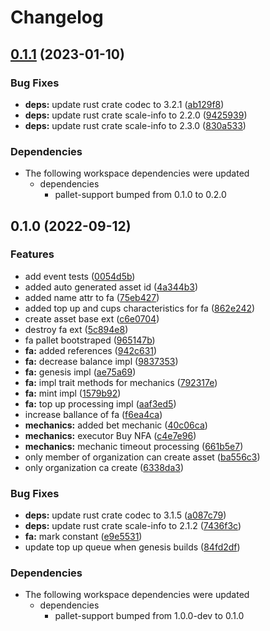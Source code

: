 # Changelog

## [0.1.1](https://github.com/finalbiome/finalbiome-node/compare/pallet-fungible-assets-v0.1.0...pallet-fungible-assets-v0.1.1) (2023-01-10)


### Bug Fixes

* **deps:** update rust crate codec to 3.2.1 ([ab129f8](https://github.com/finalbiome/finalbiome-node/commit/ab129f848175f6358bf5a9b6af07081e1d195d78))
* **deps:** update rust crate scale-info to 2.2.0 ([9425939](https://github.com/finalbiome/finalbiome-node/commit/9425939119b8fcb7a468ed6dfbcb462887725605))
* **deps:** update rust crate scale-info to 2.3.0 ([830a533](https://github.com/finalbiome/finalbiome-node/commit/830a53370462fc9eedf82a5cc6103f377906dc31))


### Dependencies

* The following workspace dependencies were updated
  * dependencies
    * pallet-support bumped from 0.1.0 to 0.2.0

## 0.1.0 (2022-09-12)


### Features

* add event tests ([0054d5b](https://github.com/finalbiome/finalbiome-node/commit/0054d5b3aef31bbac2b36ad2c45f64a2bec90b51))
* added auto generated asset id ([4a344b3](https://github.com/finalbiome/finalbiome-node/commit/4a344b389aeb949b054401db2d9d88a81400594b))
* added name attr to fa ([75eb427](https://github.com/finalbiome/finalbiome-node/commit/75eb427f0e1d18c23f4937e9371b8f7473138c5e))
* added top up and cups characteristics for fa ([862e242](https://github.com/finalbiome/finalbiome-node/commit/862e242d4199f9666629f093603918a12880245f))
* create asset base ext ([c6e0704](https://github.com/finalbiome/finalbiome-node/commit/c6e0704cd5c99cedab03646cf57fb12b11d09853))
* destroy fa ext ([5c894e8](https://github.com/finalbiome/finalbiome-node/commit/5c894e8099a8704f814c55e480ebb168e6685926))
* fa pallet bootstraped ([965147b](https://github.com/finalbiome/finalbiome-node/commit/965147b0c46deedf1248d3d3d0f71370217dee3c))
* **fa:** added references ([942c631](https://github.com/finalbiome/finalbiome-node/commit/942c63197504818d2b2db1a8809980ded09f7bac))
* **fa:** decrease balance impl ([9837353](https://github.com/finalbiome/finalbiome-node/commit/98373532684fd62164b2a6b4826621237556a7cd))
* **fa:** genesis impl ([ae75a69](https://github.com/finalbiome/finalbiome-node/commit/ae75a699642e6edc98cb8fe29f2339ccdbbd4046))
* **fa:** impl trait methods for mechanics ([792317e](https://github.com/finalbiome/finalbiome-node/commit/792317e6c2cab7895a140d8f1690624dfdf232ca))
* **fa:** mint impl ([1579b92](https://github.com/finalbiome/finalbiome-node/commit/1579b925b0f8656abebf8bcc87fcd8e7743f9d3e))
* **fa:** top up processing impl ([aaf3ed5](https://github.com/finalbiome/finalbiome-node/commit/aaf3ed51f66dffe4cc6d02bfbf3f2c4c3188262f))
* increase ballance of fa ([f6ea4ca](https://github.com/finalbiome/finalbiome-node/commit/f6ea4ca3a028adf684da74d631f5c672a135e8e1))
* **mechanics:** added bet mechanic ([40c06ca](https://github.com/finalbiome/finalbiome-node/commit/40c06cae70d5ccfc55fdfd39bbf4f4984c469525))
* **mechanics:** executor Buy NFA ([c4e7e96](https://github.com/finalbiome/finalbiome-node/commit/c4e7e9686ba7bcface296c5c09e212a3b65bb3e7))
* **mechanics:** mechanic timeout processing ([661b5e7](https://github.com/finalbiome/finalbiome-node/commit/661b5e7f250b3799ed8f04c8e06bbf8190ca2693))
* only member of organization can create asset ([ba556c3](https://github.com/finalbiome/finalbiome-node/commit/ba556c31155ea3577cb8840d56eb3851ccb34bb7))
* only organization ca create ([6338da3](https://github.com/finalbiome/finalbiome-node/commit/6338da327c399e35237ed1743f0a4cbf2ffaa5e4))


### Bug Fixes

* **deps:** update rust crate codec to 3.1.5 ([a087c79](https://github.com/finalbiome/finalbiome-node/commit/a087c7987e8a85a27c87721fe9d231d990bf828b))
* **deps:** update rust crate scale-info to 2.1.2 ([7436f3c](https://github.com/finalbiome/finalbiome-node/commit/7436f3cb148d0abdc2af353accc43a13a6d7aeab))
* **fa:** mark constant ([e9e5531](https://github.com/finalbiome/finalbiome-node/commit/e9e5531c6bd6cc06e88af5ac1859e27ae13a7d1d))
* update top up queue when genesis builds ([84fd2df](https://github.com/finalbiome/finalbiome-node/commit/84fd2df3d2612f858f9ea5389c5a64f5e59a2498))


### Dependencies

* The following workspace dependencies were updated
  * dependencies
    * pallet-support bumped from 1.0.0-dev to 0.1.0

